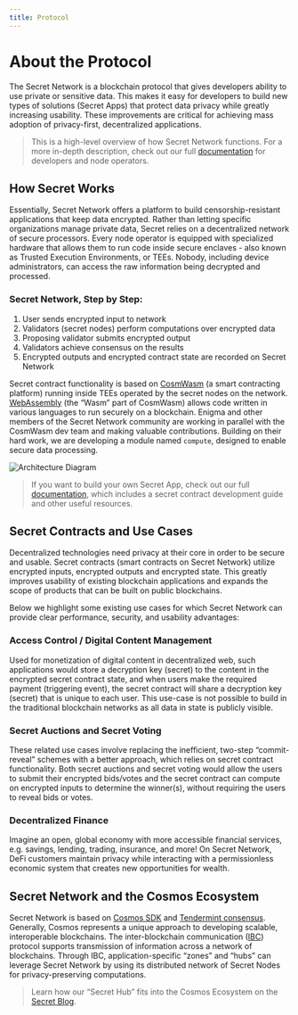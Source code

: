 ```yaml
---
title: Protocol
---
```


# About the Protocol
The Secret Network is a blockchain protocol that gives developers ability to use private or sensitive data. This makes it easy for developers to build new types of solutions (Secret Apps) that protect data privacy while greatly increasing usability. These improvements are critical for achieving mass adoption of privacy-first, decentralized applications.

> This is a high-level overview of how Secret Network functions. For a more in-depth description, check out our full [documentation](https://build.scrt.network) for developers and node operators.

## How Secret Works
Essentially, Secret Network offers a platform to build censorship-resistant applications that keep data encrypted. Rather than letting specific organizations manage private data, Secret relies on a decentralized network of secure processors. Every node operator is equipped with specialized hardware that allows them to run code inside secure enclaves - also known as Trusted Execution Environments, or TEEs. Nobody, including device administrators, can access the raw information being decrypted and processed.

### Secret Network, Step by Step:
1. User sends encrypted input to network
2. Validators (secret nodes) perform computations over encrypted data
3. Proposing validator submits encrypted output
4. Validators achieve consensus on the results
5. Encrypted outputs and encrypted contract state are recorded on Secret Network

Secret contract functionality is based on [CosmWasm](https://www.cosmwasm.com) (a smart contracting platform) running inside TEEs operated by the secret nodes on the network. [WebAssembly](https://webassembly.org) (the “Wasm” part of CosmWasm) allows code written in various languages to run securely on a blockchain. Enigma and other members of the Secret Network community are working in parallel with the CosmWasm dev team and making valuable contributions. Building on their hard work, we are developing a module named `compute`, designed to enable secure data processing.

![Architecture Diagram](/diagrams/architecture.png)

> If you want to build your own Secret App, check out our full [documentation](https://build.scrt.network), which includes a secret contract development guide and other useful resources.

## Secret Contracts and Use Cases
Decentralized technologies need privacy at their core in order to be secure and usable. Secret contracts (smart contracts on Secret Network) utilize encrypted inputs, encrypted outputs and encrypted state. This greatly improves usability of existing blockchain applications and expands the scope of products that can be built on public blockchains.

Below we highlight some existing use cases for which Secret Network can provide clear performance, security, and usability advantages:

### Access Control / Digital Content Management
Used for monetization of digital content in decentralized web, such applications would store a decryption key (secret) to the content in the encrypted secret contract state, and when users make the required payment (triggering event), the secret contract will share a decryption key (secret) that is unique to each user. This use-case is not possible to build in the traditional blockchain networks as all data in state is publicly visible.

### Secret Auctions and Secret Voting
These related use cases involve replacing the inefficient, two-step “commit-reveal” schemes with a better approach, which relies on secret contract functionality. Both secret auctions and secret voting would allow the users to submit their encrypted bids/votes and the secret contract can compute on encrypted inputs to determine the winner(s), without requiring the users to reveal bids or votes. 

### Decentralized Finance
Imagine an open, global economy with more accessible financial services, e.g. savings, lending, trading, insurance, and more! On Secret Network, DeFi customers maintain privacy while interacting with a permissionless economic system that creates new opportunities for wealth.

## Secret Network and the Cosmos Ecosystem
Secret Network is based on [Cosmos SDK](https://cosmos.network/sdk) and [Tendermint consensus](https://tendermint.com/core). Generally, Cosmos represents a unique approach to developing scalable, interoperable blockchains. The inter-blockchain communication ([IBC](https://cosmos.network/ibc)) protocol supports transmission of information across a network of blockchains. Through IBC, application-specific “zones” and “hubs” can leverage Secret Network by using its distributed network of Secret Nodes for privacy-preserving computations.

> Learn how our “Secret Hub” fits into the Cosmos Ecosystem on the [Secret Blog](https://blog.scrt.network/secret-hub).